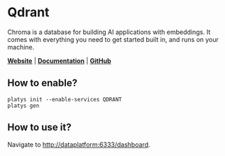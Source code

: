 # Qdrant

Chroma is a database for building AI applications with embeddings. It comes with everything you need to get started built in, and runs on your machine.

**[Website](https://qdrant.tech/)** | **[Documentation](https://qdrant.tech/documentation)** | **[GitHub](https://github.com/qdrant/qdrant)**

## How to enable?

```
platys init --enable-services QDRANT
platys gen
```

## How to use it?

Navigate to <http://dataplatform:6333/dashboard>.
